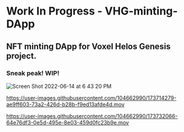 # Work In Progress - VHG-minting-DApp
## NFT minting DApp for Voxel Helos Genesis project.
### Sneak peak! WIP!
![Screen Shot 2022-06-14 at 6 43 20 PM](https://user-images.githubusercontent.com/104662990/173712755-f2710e63-2fd6-4622-be1a-28f4608f0248.png)


https://user-images.githubusercontent.com/104662990/173714279-ae9ff603-73a2-426d-b28b-f9ed13afde4d.mov




https://user-images.githubusercontent.com/104662990/173732066-64e76df3-0e5d-495e-8e03-459d0fc23b9e.mov






